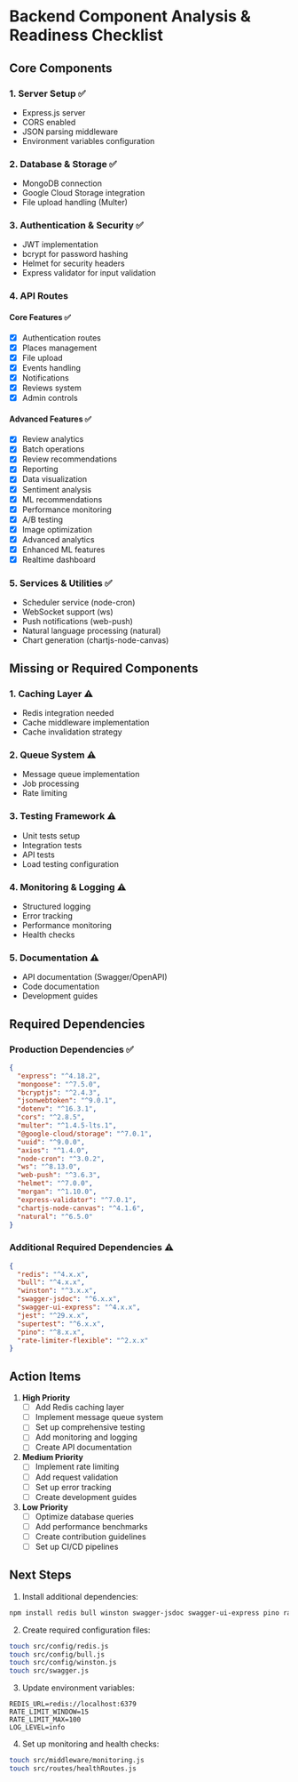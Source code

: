 # Backend Component Analysis & Readiness Checklist

## Core Components

### 1. Server Setup ✅
- Express.js server
- CORS enabled
- JSON parsing middleware
- Environment variables configuration

### 2. Database & Storage ✅
- MongoDB connection
- Google Cloud Storage integration
- File upload handling (Multer)

### 3. Authentication & Security ✅
- JWT implementation
- bcrypt for password hashing
- Helmet for security headers
- Express validator for input validation

### 4. API Routes

#### Core Features ✅
- [x] Authentication routes
- [x] Places management
- [x] File upload
- [x] Events handling
- [x] Notifications
- [x] Reviews system
- [x] Admin controls

#### Advanced Features ✅
- [x] Review analytics
- [x] Batch operations
- [x] Review recommendations
- [x] Reporting
- [x] Data visualization
- [x] Sentiment analysis
- [x] ML recommendations
- [x] Performance monitoring
- [x] A/B testing
- [x] Image optimization
- [x] Advanced analytics
- [x] Enhanced ML features
- [x] Realtime dashboard

### 5. Services & Utilities ✅
- Scheduler service (node-cron)
- WebSocket support (ws)
- Push notifications (web-push)
- Natural language processing (natural)
- Chart generation (chartjs-node-canvas)

## Missing or Required Components

### 1. Caching Layer ⚠️
- Redis integration needed
- Cache middleware implementation
- Cache invalidation strategy

### 2. Queue System ⚠️
- Message queue implementation
- Job processing
- Rate limiting

### 3. Testing Framework ⚠️
- Unit tests setup
- Integration tests
- API tests
- Load testing configuration

### 4. Monitoring & Logging ⚠️
- Structured logging
- Error tracking
- Performance monitoring
- Health checks

### 5. Documentation ⚠️
- API documentation (Swagger/OpenAPI)
- Code documentation
- Development guides

## Required Dependencies

### Production Dependencies ✅
```json
{
  "express": "^4.18.2",
  "mongoose": "^7.5.0",
  "bcryptjs": "^2.4.3",
  "jsonwebtoken": "^9.0.1",
  "dotenv": "^16.3.1",
  "cors": "^2.8.5",
  "multer": "^1.4.5-lts.1",
  "@google-cloud/storage": "^7.0.1",
  "uuid": "^9.0.0",
  "axios": "^1.4.0",
  "node-cron": "^3.0.2",
  "ws": "^8.13.0",
  "web-push": "^3.6.3",
  "helmet": "^7.0.0",
  "morgan": "^1.10.0",
  "express-validator": "^7.0.1",
  "chartjs-node-canvas": "^4.1.6",
  "natural": "^6.5.0"
}
```

### Additional Required Dependencies ⚠️
```json
{
  "redis": "^4.x.x",
  "bull": "^4.x.x",
  "winston": "^3.x.x",
  "swagger-jsdoc": "^6.x.x",
  "swagger-ui-express": "^4.x.x",
  "jest": "^29.x.x",
  "supertest": "^6.x.x",
  "pino": "^8.x.x",
  "rate-limiter-flexible": "^2.x.x"
}
```

## Action Items

1. **High Priority**
   - [ ] Add Redis caching layer
   - [ ] Implement message queue system
   - [ ] Set up comprehensive testing
   - [ ] Add monitoring and logging
   - [ ] Create API documentation

2. **Medium Priority**
   - [ ] Implement rate limiting
   - [ ] Add request validation
   - [ ] Set up error tracking
   - [ ] Create development guides

3. **Low Priority**
   - [ ] Optimize database queries
   - [ ] Add performance benchmarks
   - [ ] Create contribution guidelines
   - [ ] Set up CI/CD pipelines

## Next Steps

1. Install additional dependencies:
```bash
npm install redis bull winston swagger-jsdoc swagger-ui-express pino rate-limiter-flexible
```

2. Create required configuration files:
```bash
touch src/config/redis.js
touch src/config/bull.js
touch src/config/winston.js
touch src/swagger.js
```

3. Update environment variables:
```env
REDIS_URL=redis://localhost:6379
RATE_LIMIT_WINDOW=15
RATE_LIMIT_MAX=100
LOG_LEVEL=info
```

4. Set up monitoring and health checks:
```bash
touch src/middleware/monitoring.js
touch src/routes/healthRoutes.js
```

